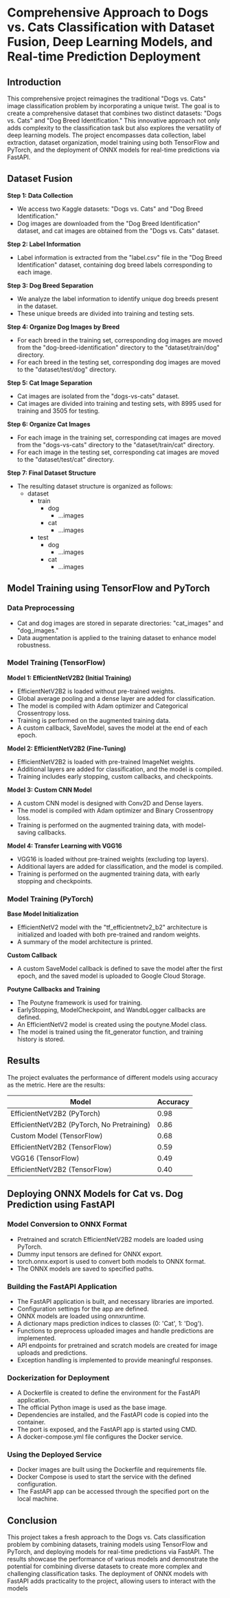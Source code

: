 # Comprehensive Approach to Dogs vs. Cats Classification with Dataset Fusion, Deep Learning Models, and Real-time Prediction Deployment

## Introduction

This comprehensive project reimagines the traditional "Dogs vs. Cats" image classification problem by incorporating a unique twist. The goal is to create a comprehensive dataset that combines two distinct datasets: "Dogs vs. Cats" and "Dog Breed Identification." This innovative approach not only adds complexity to the classification task but also explores the versatility of deep learning models. The project encompasses data collection, label extraction, dataset organization, model training using both TensorFlow and PyTorch, and the deployment of ONNX models for real-time predictions via FastAPI.

## Dataset Fusion

**Step 1: Data Collection**
- We access two Kaggle datasets: "Dogs vs. Cats" and "Dog Breed Identification."
- Dog images are downloaded from the "Dog Breed Identification" dataset, and cat images are obtained from the "Dogs vs. Cats" dataset.

**Step 2: Label Information**
- Label information is extracted from the "label.csv" file in the "Dog Breed Identification" dataset, containing dog breed labels corresponding to each image.

**Step 3: Dog Breed Separation**
- We analyze the label information to identify unique dog breeds present in the dataset.
- These unique breeds are divided into training and testing sets.

**Step 4: Organize Dog Images by Breed**
- For each breed in the training set, corresponding dog images are moved from the "dog-breed-identification" directory to the "dataset/train/dog" directory.
- For each breed in the testing set, corresponding dog images are moved to the "dataset/test/dog" directory.

**Step 5: Cat Image Separation**
- Cat images are isolated from the "dogs-vs-cats" dataset.
- Cat images are divided into training and testing sets, with 8995 used for training and 3505 for testing.

**Step 6: Organize Cat Images**
- For each image in the training set, corresponding cat images are moved from the "dogs-vs-cats" directory to the "dataset/train/cat" directory.
- For each image in the testing set, corresponding cat images are moved to the "dataset/test/cat" directory.

**Step 7: Final Dataset Structure**
- The resulting dataset structure is organized as follows:
  - dataset
    - train
      - dog
        - ...images
      - cat
        - ...images
    - test
      - dog
        - ...images
      - cat
        - ...images

## Model Training using TensorFlow and PyTorch

### Data Preprocessing

- Cat and dog images are stored in separate directories: "cat_images" and "dog_images."
- Data augmentation is applied to the training dataset to enhance model robustness.

### Model Training (TensorFlow)

**Model 1: EfficientNetV2B2 (Initial Training)**
- EfficientNetV2B2 is loaded without pre-trained weights.
- Global average pooling and a dense layer are added for classification.
- The model is compiled with Adam optimizer and Categorical Crossentropy loss.
- Training is performed on the augmented training data.
- A custom callback, SaveModel, saves the model at the end of each epoch.

**Model 2: EfficientNetV2B2 (Fine-Tuning)**
- EfficientNetV2B2 is loaded with pre-trained ImageNet weights.
- Additional layers are added for classification, and the model is compiled.
- Training includes early stopping, custom callbacks, and checkpoints.

**Model 3: Custom CNN Model**
- A custom CNN model is designed with Conv2D and Dense layers.
- The model is compiled with Adam optimizer and Binary Crossentropy loss.
- Training is performed on the augmented training data, with model-saving callbacks.

**Model 4: Transfer Learning with VGG16**
- VGG16 is loaded without pre-trained weights (excluding top layers).
- Additional layers are added for classification, and the model is compiled.
- Training is performed on the augmented training data, with early stopping and checkpoints.

### Model Training (PyTorch)

**Base Model Initialization**
- EfficientNetV2 model with the "tf_efficientnetv2_b2" architecture is initialized and loaded with both pre-trained and random weights.
- A summary of the model architecture is printed.

**Custom Callback**
- A custom SaveModel callback is defined to save the model after the first epoch, and the saved model is uploaded to Google Cloud Storage.

**Poutyne Callbacks and Training**
- The Poutyne framework is used for training.
- EarlyStopping, ModelCheckpoint, and WandbLogger callbacks are defined.
- An EfficientNetV2 model is created using the poutyne.Model class.
- The model is trained using the fit_generator function, and training history is stored.

## Results

The project evaluates the performance of different models using accuracy as the metric. Here are the results:

| Model                          | Accuracy |
|--------------------------------|----------|
| EfficientNetV2B2 (PyTorch)     | 0.98     |
| EfficientNetV2B2 (PyTorch, No Pretraining) | 0.86     |
| Custom Model (TensorFlow)      | 0.68     |
| EfficientNetV2B2 (TensorFlow)    | 0.59     |
| VGG16 (TensorFlow)             | 0.49     |
| EfficientNetV2B2 (TensorFlow)  | 0.40     |

## Deploying ONNX Models for Cat vs. Dog Prediction using FastAPI

### Model Conversion to ONNX Format

- Pretrained and scratch EfficientNetV2B2 models are loaded using PyTorch.
- Dummy input tensors are defined for ONNX export.
- torch.onnx.export is used to convert both models to ONNX format.
- The ONNX models are saved to specified paths.

### Building the FastAPI Application

- The FastAPI application is built, and necessary libraries are imported.
- Configuration settings for the app are defined.
- ONNX models are loaded using onnxruntime.
- A dictionary maps prediction indices to classes (0: 'Cat', 1: 'Dog').
- Functions to preprocess uploaded images and handle predictions are implemented.
- API endpoints for pretrained and scratch models are created for image uploads and predictions.
- Exception handling is implemented to provide meaningful responses.

### Dockerization for Deployment

- A Dockerfile is created to define the environment for the FastAPI application.
- The official Python image is used as the base image.
- Dependencies are installed, and the FastAPI code is copied into the container.
- The port is exposed, and the FastAPI app is started using CMD.
- A docker-compose.yml file configures the Docker service.

### Using the Deployed Service

- Docker images are built using the Dockerfile and requirements file.
- Docker Compose is used to start the service with the defined configuration.
- The FastAPI app can be accessed through the specified port on the local machine.

## Conclusion

This project takes a fresh approach to the Dogs vs. Cats classification problem by combining datasets, training models using TensorFlow and PyTorch, and deploying models for real-time predictions via FastAPI. The results showcase the performance of various models and demonstrate the potential for combining diverse datasets to create more complex and challenging classification tasks. The deployment of ONNX models with FastAPI adds practicality to the project, allowing users to interact with the models
